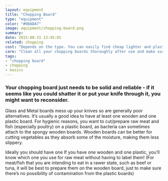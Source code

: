 ```yaml
---
layout: equipment
title: "Chopping Board" 
type: "equipment"
color: "#00ADA7"
image: equipment/chopping-board.png
summary: 
date: 2015-08-31 13:45:01 
related: chopping
cost: "Depends on the type. You can easily find cheap lighter and plastic versions that are great for day to day use. More expensive, heavier chopping boards often double as decoration in the kitchen"
care: "Clean all your chopping boards thoroughly after use and make sure they dry properly before storing. Avoid stabbing motions on the chopping board as this can cause dents and splits."
tags:
- "chopping board"
- chopping
- basics
---
```


### Your chopping board just needs to be solid and reliable - if it seems like you could shatter it or put your knife through it, you might want to reconsider.
<p>
	Glass and Metal boards mess up your knives so are generally poor alternatives. It’s usually a good idea to have at least one wooden and one plastic board. For hygienic reasons, you want to cut/prepare raw meat and fish (especially poultry) on a plastic board, as bacteria can sometimes attach to the spongy wooden boards.	Wooden boards can be better for cutting vegetables as they absorb some of the moisture, making them less slippery.
</p>
<p>
	Ideally you should have one If you have one wooden and one plastic, you’ll know which one you use for raw meat without having to label them! (For meat/fish that you are intending to eat in a rawer state, such as beef or tuna, it will be best to prepare them on the wooden board, just to make sure there’s no possibility of contamination from the plastic boards) 
</p>
